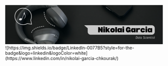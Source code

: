<div id="header" align="center">
  <img decoding="async" src="https://github.com/NikolaiGarcia/NikolaiGarcia/blob/main/Banner.png" width="800"/>
</div>
![https://img.shields.io/badge/LinkedIn-0077B5?style=for-the-badge&logo=linkedin&logoColor=white](https://www.linkedin.com/in/nikolai-garcia-chkourak/)
